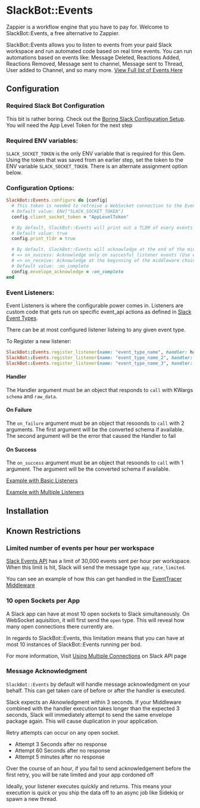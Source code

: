# SlackBot::Events

Zappier is a workflow engine that you have to pay for. Welcome to SlackBot::Events, a free alternative to Zappier.

SlackBot::Events allows you to listen to events from your paid Slack workspace and run automated code based on real time events. You can run automations based on events like: Message Deleted, Reactions Added, Reactions Removed, Message sent to channel, Message sent to Thread, User added to Channel, and so many more. [View Full list of Events Here](https://api.slack.com/events)


## Configuration

### Required Slack Bot Configuration
This bit is rather boring. Check out the [Boring Slack Configuration Setup](/boring_slack_configuration.md). You will need the App Level Token for the next step

### Required ENV variables:
`SLACK_SOCKET_TOKEN` is the only ENV variable that is required for this Gem. Using the token that was saved from an earlier step, set the token to the ENV variable `SLACK_SOCKET_TOKEN`. There is an alternate assignment option below.

### Configuration Options:
``` ruby
SlackBot::Events.configure do |config|
  # This token is needed to retreive a WebSocket connection to the Events API
  # Default value: ENV["SLACK_SOCKET_TOKEN"]
  config.client_socket_token = "AppLevelToken"

  # By default, SlackBot::Events will print out a TLDR of every events message that comes through
  # Default value: true
  config.print_tldr = true

  # By default, SlackBot::Events will acknowledge at the end of the middleware chain after it passes the message to the event listener. Available options:
  # => on_success: Acknowledge only on succesful listener events (Use with caution)
  # => on_receive: Acknowledge at the beginning of the middleware chain before it gets to listener events
  # Default value: :on_complete
  config.envelope_acknowledge = :on_complete
end
```

### Event Listeners:
Event Listeners is where the configurable power comes in. Listeners are custom code that gets run on specific event_api actions as defined in [Slack Event Types](https://api.slack.com/events).

There can be at most configured listener listeing to any given event type.

To Register a new listener:
```ruby
SlackBot::Events.register_listener(name: "event_type_name", handler: handler_object)
SlackBot::Events.register_listener(name: "event_type_name_2", handler: handler_object2, on_success: on_success_proc)
SlackBot::Events.register_listener(name: "event_type_name_3", handler: handler_object3, on_failure: on_failure_proc)
```

#### Handler
The Handler argument must be an object that responds to `call` with KWargs `schema` and `raw_data`.

#### On Failure
The `on_failure` argument must be an object that resoonds to `call` with 2 arguments. The first argument will be the converted schema if available. The second argument will be the error that caused the Handler to fail

#### On Success
The `on_success` argument must be an object that resoonds to `call` with 1 argument. The argument will be the converted schema if available.

[Example with Basic Listeners](/examples/basic)

[Example with Multiple Listeners](/examples/multi_listener)

## Installation

## Known Restrictions
### Limited number of events per hour per workspace
[Slack Events API](https://api.slack.com/apis/rate-limits#events) has a limit of 30,000 events sent per hour per workspace. When this limit is hit, Slack will send the message type `app_rate_limited`.

You can see an example of how this can get handled in the [EventTracer Middleware](lib/slack_bot/events/middleware/event_tracer.rb)


### 10 open Sockets per App
A Slack app can have at most 10 open sockets to Slack simultaneously. On WebSocket aquisition, it will first send the `open` type. This will reveal how many open connections there currently are.

In regards to SlackBot::Events, this limitation means that you can have at most 10 instances of SlackBot::Events running per bod.

For more information, Visit [Using Multiple Connections](https://api.slack.com/apis/socket-mode#connections) on Slack API page

### Message Acknowledgment
`SlackBot::Events` by default will handle message acknowledgment on your behalf. This can get taken care of before or after the handler is executed.

Slack expects an Aknowledgment within 3 seconds. If your Middleware combined with the handler execution takes longer than the expected 3 seconds, Slack will immediately attempt to send the same envelope package again. This will cause duplication in your application.

Retry attempts can occur on any open socket.
- Attempt 3 Seconds after no response
- Attempt 60 Seconds after no response
- Attempt 5 minutes after no response

Over the course of an hour, if you fail to send acknowledgement before the first retry, you will be rate limited and your app cordoned off

Ideally, your listener executes quickly and returns. This means your execution is quick or you ship the data off to an async job like Sidekiq or spawn a new thread.
